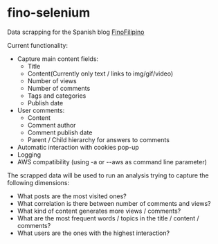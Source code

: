 # fino-selenium
Data scrapping for the Spanish blog [FinoFilipino](https://finofilipino.org/) 

Current functionality:
* Capture main content fields:
	* Title
	* Content(Currently only text / links to img/gif/video)
	* Number of views
	* Number of comments
	* Tags and categories
	* Publish date
 * User comments:
    * Content
    * Comment author
    * Comment publish date
    * Parent / Child hierarchy for answers to comments 
 * Automatic interaction with cookies pop-up
 * Logging
 * AWS compatibility (using -a or --aws as command line parameter)

The scrapped data will be used to run an analysis trying to capture the following dimensions:

* What posts are the most visited ones?
* What correlation is there between number of comments and views?
* What kind of content generates more views / comments?
* What are the most frequent words / topics in the title / content / comments?
* What users are the ones with the highest interaction?
